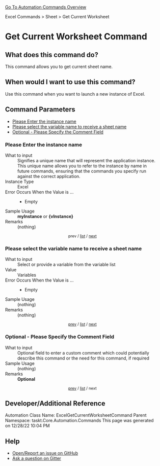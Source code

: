 <!--TITLE: Get Current Worksheet Command -->
<!-- SUBTITLE: a command in the Excel Commands group. -->
[Go To Automation Commands Overview](/automation-commands.md)


Excel Commands &gt; Sheet &gt; Get Current Worksheet


# Get Current Worksheet Command


## What does this command do?
This command allows you to get current sheet name.


## When would I want to use this command?
Use this command when you want to launch a new instance of Excel.


<a id="param_list"></a>
## Command Parameters
- [Please Enter the instance name](#param_0)
- [Please select the variable name to receive a sheet name](#param_1)
- [Optional - Please Specify the Comment Field](#param_2)


<a id="param_0"></a>
### Please Enter the instance name


<dl>
<dt>What to input</dt><dd>Signifies a unique name that will represemt the application instance.  This unique name allows you to refer to the instance by name in future commands, ensuring that the commands you specify run against the correct application.</dd>
<dt>Instance Type</dt><dd>Excel</dd>
<dt>Error Occurs When the Value is ...</dt><dd><ul>
<li>Empty</li>
</ul></dd>
<dt>Sample Usage</dt><dd><strong>myInstance</strong> or <strong>{vInstance}</strong></dd>
<dt>Remarks</dt><dd>(nothing)</dd>
</dl>




<div style="font-size: 90%; text-align: center">


prev / [list](#param_list) / [next](#param_1)


</div>


<a id="param_1"></a>
### Please select the variable name to receive a sheet name


<dl>
<dt>What to input</dt><dd>Select or provide a variable from the variable list</dd>
<dt>Value</dt><dd>Variables</dd>
<dt>Error Occurs When the Value is ...</dt><dd><ul>
<li>Empty</li>
</ul></dd>
<dt>Sample Usage</dt><dd>(nothing)</dd>
<dt>Remarks</dt><dd>(nothing)</dd>
</dl>




<div style="font-size: 90%; text-align: center">


[prev](#param_1) / [list](#param_list) / [next](#param_2)


</div>


<a id="param_2"></a>
### Optional - Please Specify the Comment Field


<dl>
<dt>What to input</dt><dd>Optional field to enter a custom comment which could potentially describe this command or the need for this command, if required</dd>
<dt>Sample Usage</dt><dd>(nothing)</dd>
<dt>Remarks</dt><dd><strong>Optional</strong><br></dd>
</dl>




<div style="font-size: 90%; text-align: center">


[prev](#param_2) / [list](#param_list) / next


</div>


## Developer/Additional Reference
Automation Class Name: ExcelGetCurrentWorksheetCommand
Parent Namespace: taskt.Core.Automation.Commands
This page was generated on 12/28/22 10:04 PM


## Help
- [Open/Report an issue on GitHub](https://github.com/saucepleez/taskt/issues/new)
- [Ask a question on Gitter](https://gitter.im/taskt-rpa/Lobby)
